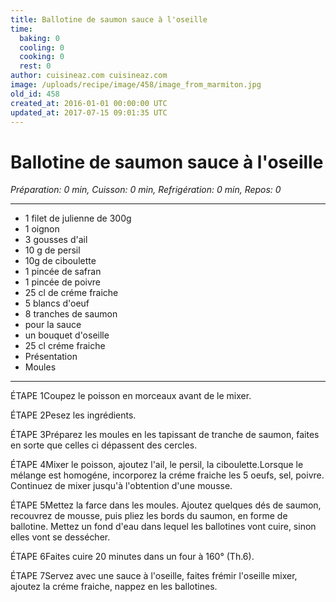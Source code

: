 ```yaml
---
title: Ballotine de saumon sauce à l'oseille
time:
  baking: 0
  cooling: 0
  cooking: 0
  rest: 0
author: cuisineaz.com cuisineaz.com
image: /uploads/recipe/image/458/image_from_marmiton.jpg
old_id: 458
created_at: 2016-01-01 00:00:00 UTC
updated_at: 2017-07-15 09:01:35 UTC
---
```


# Ballotine de saumon sauce à l'oseille

*Préparation: 0 min, Cuisson: 0 min, Refrigération: 0 min, Repos: 0*

---

- 1 filet de julienne de 300g
- 1 oignon
- 3 gousses d'ail
- 10 g de persil
- 10g de ciboulette
- 1 pincée de safran
- 1 pincée de poivre
- 25 cl de créme fraiche
- 5 blancs d'oeuf
- 8 tranches de saumon
- pour la sauce
- un bouquet d'oseille
- 25 cl créme fraiche
-  Présentation
- Moules

---

ÉTAPE 1Coupez le poisson en morceaux avant de le mixer.

ÉTAPE 2Pesez les ingrédients.

ÉTAPE 3Préparez les moules en les tapissant de tranche de saumon, faites en sorte que celles ci dépassent des cercles.

ÉTAPE 4Mixer le poisson, ajoutez l'ail, le persil, la ciboulette.Lorsque le mélange est homogéne, incorporez la créme fraiche les 5 oeufs, sel, poivre. Continuez de mixer jusqu'à l'obtention d'une mousse.

ÉTAPE 5Mettez la farce dans les moules. Ajoutez quelques dés de saumon, recouvrez de mousse, puis pliez les bords du saumon, en forme de ballotine. Mettez un fond d'eau dans lequel les ballotines vont cuire, sinon elles vont se dessécher.

ÉTAPE 6Faites cuire 20 minutes dans un four à 160° (Th.6).

ÉTAPE 7Servez avec une sauce à l'oseille, faites frémir l'oseille mixer, ajoutez la créme fraiche, nappez en les ballotines.
